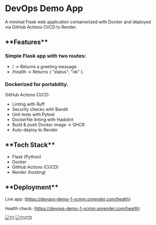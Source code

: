 <h1>DevOps Demo App </h1>


A minimal Flask web application containerized with Docker and deployed via GitHub Actions CI/CD to Render.

<h2>**Features**</h2>

<h3>Simple Flask app with two routes:</h3>
 <ul>
   <li>/ → Returns a greeting message.</li>
  <li>/health → Returns { "status": "ok" }.</li>
  </ul>

<h3>Dockerized for portability.</h3>
GitHub Actions CI/CD:
 <ul><li> Linting with Ruff</li>
 <li> Security checks with Bandit</li>
 <li> Unit tests with Pytest</li>
 <li> Dockerfile linting with Hadolint</li>
 <li> Build & push Docker image → GHCR</li>
 <li> Auto-deploy to Render</li>
 </ul>

<h2>**Tech Stack**</h2>

<ul><li>Flask (Python)</li>
<li>Docker</li>
<li>GitHub Actions (CI/CD)</li>
<li>Render (hosting)</li></ul>

<h2>**Deployment**</h2>

Live app: (https://devops-demo-1-vcmm.onrender.com/health)



Health check: (https://devops-demo-1-vcmm.onrender.com/health)



![CI](https://github.com/msandega/devops-demo-1/actions/workflows/ci.yml/badge.svg)
![CI/CD](https://github.com/msandega/devops-demo-1/actions/workflows/cd.yml/badge.svg?branch=feature%2Fci-setup)
